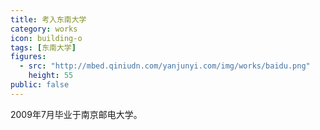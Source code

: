 ```yaml
---
title: 考入东南大学
category: works
icon: building-o
tags: [东南大学]
figures:
  - src: "http://mbed.qiniudn.com/yanjunyi.com/img/works/baidu.png"
    height: 55
public: false
---
```


2009年7月毕业于南京邮电大学。